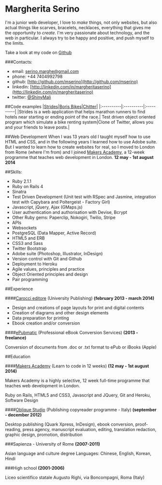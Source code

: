 Margherita Serino
==========

I'm a junior web developer, I love to *make* things, not only websites, but also actual things like scarves, bracelets, necklaces, everything that gives me the opportunity to *create*.
I'm very passionate about technology, and the web in particular.
I always try to be happy and positive, and push myself to the limits.

Take a look at my code on [Github](http://github.com/mserino)

###Contacts:
- email: serino.marghe@gmail.com
- phone: +44 7404992798
- github: [http://github.com/mserino](http://github.com/mserino)
- linkedin: [http://linkedin.com/in/margheritaserino](http://linkedin.com/in/margheritaserino)
- twitter: [@ShinyMali](https://twitter.com/ShinyMali)

##Code examples
|[Strides](https://github.com/mserino/Strides)|[Boris Bikes](https://github.com/mserino/Boris-Bikes)|[Chitter](https://github.com/mserino/Chitter)|
|:----------|:----------|:----------|
|Strides is a web application that helps marathon runners to find hotels near starting or ending point of the race.| Test driven object oriented program which simulate a bike renting system|Clone of Twitter, allows you and your friends to leave posts.|

##Web Development
When I was 13 years old I taught myself how to use HTML and CSS, and in the following years I learned how to use Adobe suite. But I wanted to learn how to create websites for real, so I moved to London from Rome (where I'm from) and I joined [Makers Academy](http://www.makersacademy.com), a 12-week programme that teaches web development in London. **12 may - 1st august 2014**

##Skills:
- Ruby 2.1.1
- Ruby on Rails 4
- Sinatra
- Test Driven Development (Unit test with RSpec and Jasmine, integration test with Capybara and Poltergeist - Factory Girl)
- Javascript, jQuery, Ajax (GMaps.js)
- User authentication and authorisation with Devise, Bcrypt
- Other Ruby gems: Paperclip, Nokogiri, Twilio, Stripe
- APIs
- Websockets
- PostgreSQL (Data Mapper, Active Record)
- HTML5 and ERB
- CSS3 and Sass
- Twitter Bootstrap
- Adobe suite (Photoshop, Illustrator, InDesign)
- Version control with Git and Github
- Deployment to Heroku
- Agile values, principles and practice
- Object Oriented principles and design
- Pair programming

##Experience

####[Carocci editore](http://www.carocci.it/) (University Publishing)
**(february 2013 - march 2014)**

- Design and creations of page layouts for print and digital contents
- Creation of diagrams and other design elements
- Data preparation for printing
- Ebook creation and/or conversion

####[ePubmatic](http://www.epubmatic.com/it/default.htm) (Professional eBook Conversion Services)
**(2013 - freelance)**

Conversion of documents from .doc or .txt format to ePub or iBooks (Apple)

##Education

####[Makers Academy](http://www.makersacademy.com) (Learn to code in 12 weeks)
**(12 may - 1st august 2014)**

Makers Academy is a highly selective, 12 week full-time programme that teaches web development in London.

Ruby on Rails, HTML5 and CSS3, Javascript and JQuery, Git and Heroku, Software Design

####[Oblique Studio](http://www.oblique.it/) (Publishing copyreader programme - Italy)
**(september - december 2012)**

Desktop publishing (Quark Xpress, InDesign), ebook conversion, proof-reading, press agency, manuscript evaluation, editing, translation redaction, graphic design, promotion, distribution

###Sapienza - University of Rome
**(2007-2011)**

Asian language and culture degree
Languages: Chinese, English, Korean, Hindi

###High school
**(2001-2006)**

Liceo scientifico statale Augusto Righi, via Boncompagni, Roma (Italy)

